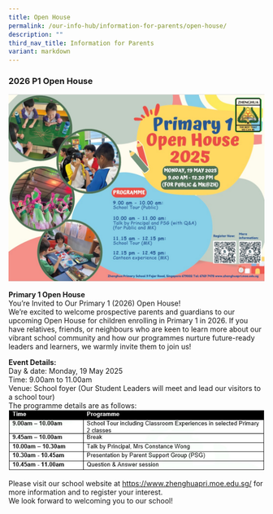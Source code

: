 ```yaml
---
title: Open House
permalink: /our-info-hub/information-for-parents/open-house/
description: ""
third_nav_title: Information for Parents
variant: markdown
---
```

### 2026 P1 Open House
![](/images/Our%20info%20hub/P1%20Matters/2025_P1_Open_House.jpg)<br>

**Primary 1 Open House**<br>
You’re Invited to Our Primary 1 (2026) Open House!<br>
We’re excited to welcome prospective parents and guardians to our upcoming Open House for children enrolling in Primary 1 in 2026. If you have relatives, friends, or neighbours who are keen to learn more about our vibrant school community and how our programmes nurture future-ready leaders and learners, we warmly invite them to join us!

**Event Details:**<br>
Day &amp; date:	Monday, 19 May 2025<br>
Time:		9.00am to 11.00am<br>
Venue:	School foyer (Our Student Leaders will meet and lead our visitors to a school tour)<br>
The programme details are as follows:
![](/images/Our%20info%20hub/P1%20Matters/P1_Open_House_Schedule.jpg)

Please visit our school website at https://www.zhenghuapri.moe.edu.sg/ for more information and to register your interest.<br>
We look forward to welcoming you to our school!
